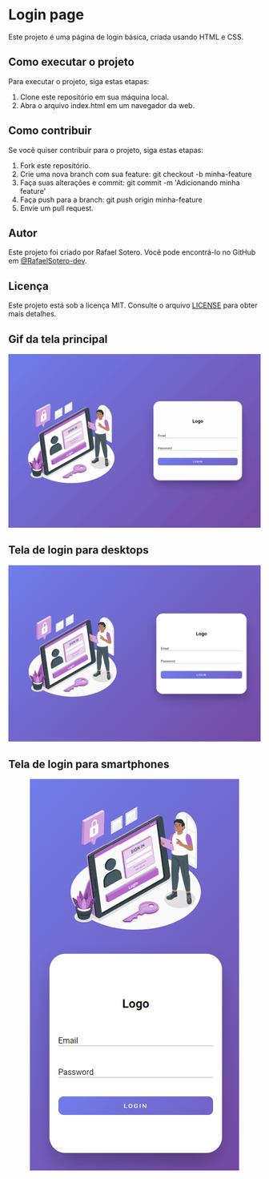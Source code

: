 # Login page

Este projeto é uma página de login básica, criada usando HTML e CSS.

## Como executar o projeto
Para executar o projeto, siga estas etapas:

1. Clone este repositório em sua máquina local.
2. Abra o arquivo index.html em um navegador da web.

## Como contribuir
Se você quiser contribuir para o projeto, siga estas etapas:

1. Fork este repositório.
2. Crie uma nova branch com sua feature: git checkout -b minha-feature
3. Faça suas alterações e commit: git commit -m 'Adicionando minha feature'
4. Faça push para a branch: git push origin minha-feature
5. Envie um pull request.

## Autor
Este projeto foi criado por Rafael Sotero. Você pode encontrá-lo no GitHub em [@RafaelSotero-dev](https://github.com/RafaelSotero-dev).

## Licença
Este projeto está sob a licença MIT. Consulte o arquivo [LICENSE](https://mit-license.org/) para obter mais detalhes.

<h2 align="left">Gif da tela principal</h2>
<div>
  <img src="./screenshots/gif-loginPage.gif">
</div>

<h2>Tela de login para desktops</h2> 
<img src="./screenshots/loginDesktop.png"/>

<h2>Tela de login para smartphones</h2> 
<div align="center">
  <img src="./screenshots/loginMobile.png"/>
<div>

